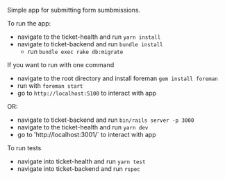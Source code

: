 Simple app for submitting form sumbmissions. 

To run the app: 
- navigate to the ticket-health and run `yarn install`
- navigate to ticket-backend and run `bundle install`
    - run `bundle exec rake db:migrate` 

If you want to run with one command  
- navigate to the root directory and install foreman `gem install foreman`
- run with `foreman start`
- go to `http://localhost:5100` to interact with app


OR:
- navigate to ticket-backend and run  `bin/rails server -p 3000`
- navigate to the ticket-health and run `yarn dev`
- go to 'http://localhost:3001/` to interact with app 


To run tests
- navigate into ticket-health and run `yarn test` 
- navigate into ticket-backend and run `rspec` 
